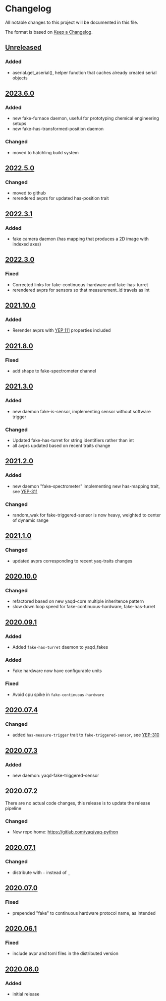 # Changelog
All notable changes to this project will be documented in this file.

The format is based on [Keep a Changelog](https://keepachangelog.com/).

## [Unreleased]

### Added
- aserial.get_aserial(), helper function that caches already created serial objects

## [2023.6.0]

### Added
- new fake-furnace daemon, useful for prototyping chemical engineering setups
- new fake-has-transformed-position daemon

### Changed
- moved to hatchling build system

## [2022.5.0]

### Changed
- moved to github
- rerendered avprs for updated has-position trait

## [2022.3.1]

### Added
- fake camera daemon (has mapping that produces a 2D image with indexed axes)

## [2022.3.0]

### Fixed
- Corrected links for fake-continuous-hardware and fake-has-turret
- rerendered avprs for sensors so that measurement_id travels as int

## [2021.10.0]

### Added
- Rerender avprs with [YEP 111](https://yeps.yaq.fyi/111) properties included

## [2021.8.0]

### Fixed
- add shape to fake-spectrometer channel

## [2021.3.0]

### Added
- new daemon fake-is-sensor, implementing sensor without software trigger

### Changed
- Updated fake-has-turret for string identifiers rather than int
- all avprs updated based on recent traits change

## [2021.2.0]

### Added
- new daemon "fake-spectrometer" implementing new has-mapping trait, see [YEP-311](https://yeps.yaq.fyi)

### Changed
- random_wak for fake-triggered-sensor is now heavy, weighted to center of dynamic range

## [2021.1.0]

### Changed
- updated avprs corresponding to recent yaq-traits changes

## [2020.10.0]

### Changed
- refactored based on new yaqd-core multiple inheritence pattern
- slow down loop speed for fake-continuous-hardware, fake-has-turret

## [2020.09.1]

### Added
- Added `fake-has-turret` daemon to yaqd_fakes

### Added
- Fake hardware now have configurable units

### Fixed
- Avoid cpu spike in `fake-continuous-hardware`

## [2020.07.4]

### Changed
- added `has-measure-trigger` trait to `fake-triggered-sensor`, see [YEP-310](https://yeps.yaq.fyi/310/)

## [2020.07.3]

### Added
- new daemon: yaqd-fake-triggered-sensor

## 2020.07.2

There are no actual code changes, this release is to update the release pipeline

### Changed
- New repo home: https://gitlab.com/yaq/yaq-python

## [2020.07.1]

### Changed
- distribute with `-` instead of `_`

## [2020.07.0]

### Fixed
- prepended "fake" to continuous hardware protocol name, as intended

## [2020.06.1]

### Fixed
- include avpr and toml files in the distributed version

## [2020.06.0]

### Added
- initial release

[Unreleased]: https://github.com/yaq-project/yaq-python/compare/yaqd-fakes-2023.6.0...main
[2023.6.0]: https://github.com/yaq-project/yaq-python/compare/yaqd-fakes-2022.5.0...yaqd-fakes-2023.6.0
[2022.5.0]: https://github.com/yaq-project/yaq-python/compare/yaqd-fakes-2022.3.1...yaqd-fakes-2022.5.0
[2022.3.1]: https://github.com/yaq-project/yaq-python/compare/yaqd-fakes-2022.3.0...yaqd-fakes-2022.3.1
[2022.3.0]: https://github.com/yaq-project/yaq-python/compare/yaqd-fakes-2021.10.0...yaqd-fakes-2022.3.0
[2021.10.0]: https://github.com/yaq-project/yaq-python/compare/yaqd-fakes-2021.8.0...yaqd-fakes-2021.10.0
[2021.8.0]: https://github.com/yaq-project/yaq-python/compare/yaqd-fakes-2021.3.0...yaqd-fakes-2021.8.0
[2021.3.0]: https://github.com/yaq-project/yaq-python/compare/yaqd-fakes-2021.2.0...yaqd-fakes-2021.3.0
[2021.2.0]: https://github.com/yaq-project/yaq-python/compare/yaqd-fakes-2021.1.0...yaqd-fakes-2021.2.0
[2021.1.0]: https://github.com/yaq-project/yaq-python/compare/yaqd-fakes-2020.10.0...yaqd-fakes-2021.1.0
[2020.10.0]: https://github.com/yaq-project/yaq-python/compare/yaqd-fakes-2020.09.1...yaqd-fakes-2020.10.0
[2020.09.1]: https://github.com/yaq-project/yaq-python/compare/yaqd-fakes-2020.07.4...yaqd-fakes-2020.09.1
[2020.07.4]: https://github.com/yaq-project/yaq-python/compare/yaqd-fakes-2020.07.3...yaqd-fakes-2020.07.4
[2020.07.3]: https://github.com/yaq-project/yaq-python/compare/yaqd-fakes-2020.07.2...yaqd-fakes-2020.07.3
[2020.07.1]: https://gitlab.com/yaq/yaqd-fakes/compare/-/v2020.07.0...v2020.07.1
[2020.07.0]: https://gitlab.com/yaq/yaqd-fakes/compare/-/v2020.06.1...v2020.07.0
[2020.06.1]: https://gitlab.com/yaq/yaqd-fakes/compare/-/v2020.06.0...v2020.06.1
[2020.06.0]: https://gitlab.com/yaq/yaqd-fakes/-/tags/v2020.06.0
